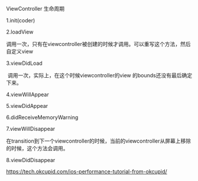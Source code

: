 ViewController 生命周期

1.init(coder)

2.loadView

​	调用一次，只有在viewcontroller被创建的时候才调用。可以重写这个方法，然后自定义view

3.viewDidLoad

​	调用一次，实际上，在这个时候viewcontroller的view 的bounds还没有最后确定下来。

4.viewWillAppear

5.viewDidAppear

6.didReceiveMemoryWarning

7.viewWillDisappear

​	在transition到下一个viewcontroller的时候，当前的viewcontroller从屏幕上移除的时候，这个方法会调用。

8.viewDidDisappear



https://tech.okcupid.com/ios-performance-tutorial-from-okcupid/
